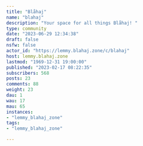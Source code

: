 ```yaml
---
title: "Blåhaj" 
name: "blahaj"
description: "Your space for all things Blåhaj! "
type: community
date: "2023-06-29 12:34:38"
draft: false
nsfw: false
actor_id: "https://lemmy.blahaj.zone/c/blahaj"
host: lemmy.blahaj.zone
lastmod: "1969-12-31 19:00:00"
published: "2023-02-17 08:22:35"
subscribers: 568
posts: 23
comments: 88
weight: 23
dau: 1
wau: 17
mau: 65
instances:
- "lemmy_blahaj_zone"
tags: 
- "lemmy_blahaj_zone"

---
```

